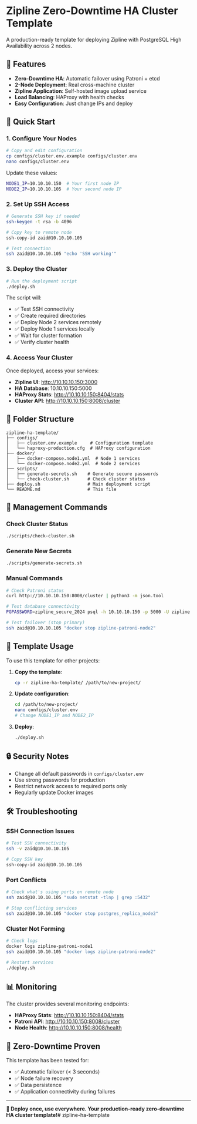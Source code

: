 # Zipline Zero-Downtime HA Cluster Template

A production-ready template for deploying Zipline with PostgreSQL High Availability across 2 nodes.

## 🎯 Features

- **Zero-Downtime HA**: Automatic failover using Patroni + etcd
- **2-Node Deployment**: Real cross-machine cluster
- **Zipline Application**: Self-hosted image upload service  
- **Load Balancing**: HAProxy with health checks
- **Easy Configuration**: Just change IPs and deploy

## 🚀 Quick Start

### 1. Configure Your Nodes

```bash
# Copy and edit configuration
cp configs/cluster.env.example configs/cluster.env
nano configs/cluster.env
```

Update these values:
```bash
NODE1_IP=10.10.10.150  # Your first node IP
NODE2_IP=10.10.10.105  # Your second node IP
```

### 2. Set Up SSH Access

```bash
# Generate SSH key if needed
ssh-keygen -t rsa -b 4096

# Copy key to remote node
ssh-copy-id zaid@10.10.10.105

# Test connection
ssh zaid@10.10.10.105 "echo 'SSH working'"
```

### 3. Deploy the Cluster

```bash
# Run the deployment script
./deploy.sh
```

The script will:
- ✅ Test SSH connectivity
- ✅ Create required directories
- ✅ Deploy Node 2 services remotely
- ✅ Deploy Node 1 services locally
- ✅ Wait for cluster formation
- ✅ Verify cluster health

### 4. Access Your Cluster

Once deployed, access your services:

- **Zipline UI**: http://10.10.10.150:3000
- **HA Database**: 10.10.10.150:5000
- **HAProxy Stats**: http://10.10.10.150:8404/stats
- **Cluster API**: http://10.10.10.150:8008/cluster

## 📁 Folder Structure

```
zipline-ha-template/
├── configs/
│   ├── cluster.env.example     # Configuration template
│   └── haproxy-production.cfg  # HAProxy configuration
├── docker/
│   ├── docker-compose.node1.yml  # Node 1 services
│   └── docker-compose.node2.yml  # Node 2 services
├── scripts/
│   ├── generate-secrets.sh    # Generate secure passwords
│   └── check-cluster.sh       # Check cluster status
├── deploy.sh                  # Main deployment script
└── README.md                  # This file
```

## 🔧 Management Commands

### Check Cluster Status
```bash
./scripts/check-cluster.sh
```

### Generate New Secrets
```bash
./scripts/generate-secrets.sh
```

### Manual Commands
```bash
# Check Patroni status
curl http://10.10.10.150:8008/cluster | python3 -m json.tool

# Test database connectivity
PGPASSWORD=zipline_secure_2024 psql -h 10.10.10.150 -p 5000 -U zipline -d zipline -c "SELECT version();"

# Test failover (stop primary)
ssh zaid@10.10.10.105 "docker stop zipline-patroni-node2"
```

## 🎯 Template Usage

To use this template for other projects:

1. **Copy the template**:
   ```bash
   cp -r zipline-ha-template/ /path/to/new-project/
   ```

2. **Update configuration**:
   ```bash
   cd /path/to/new-project/
   nano configs/cluster.env
   # Change NODE1_IP and NODE2_IP
   ```

3. **Deploy**:
   ```bash
   ./deploy.sh
   ```

## 🔒 Security Notes

- Change all default passwords in `configs/cluster.env`
- Use strong passwords for production
- Restrict network access to required ports only
- Regularly update Docker images

## 🛠️ Troubleshooting

### SSH Connection Issues
```bash
# Test SSH connectivity
ssh -v zaid@10.10.10.105

# Copy SSH key
ssh-copy-id zaid@10.10.10.105
```

### Port Conflicts
```bash
# Check what's using ports on remote node
ssh zaid@10.10.10.105 "sudo netstat -tlnp | grep :5432"

# Stop conflicting services
ssh zaid@10.10.10.105 "docker stop postgres_replica_node2"
```

### Cluster Not Forming
```bash
# Check logs
docker logs zipline-patroni-node1
ssh zaid@10.10.10.105 "docker logs zipline-patroni-node2"

# Restart services
./deploy.sh
```

## 📊 Monitoring

The cluster provides several monitoring endpoints:

- **HAProxy Stats**: http://10.10.10.150:8404/stats
- **Patroni API**: http://10.10.10.150:8008/cluster
- **Node Health**: http://10.10.10.150:8008/health

## 🎉 Zero-Downtime Proven

This template has been tested for:
- ✅ Automatic failover (< 3 seconds)
- ✅ Node failure recovery
- ✅ Data persistence
- ✅ Application connectivity during failures

---

**🚀 Deploy once, use everywhere. Your production-ready zero-downtime HA cluster template!**# zipline-ha-template
